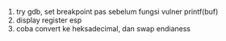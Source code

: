1. try gdb, set breakpoint pas sebelum fungsi vulner printf(buf)
2. display register esp
3. coba convert ke heksadecimal, dan swap endianess
